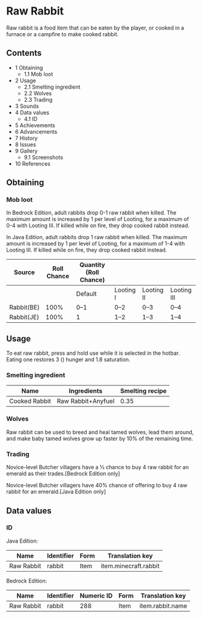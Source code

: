 # Raw Rabbit
Raw rabbit is a food item that can be eaten by the player, or cooked in a furnace or a campfire to make cooked rabbit.

## Contents
- 1 Obtaining
	- 1.1 Mob loot
- 2 Usage
	- 2.1 Smelting ingredient
	- 2.2 Wolves
	- 2.3 Trading
- 3 Sounds
- 4 Data values
	- 4.1 ID
- 5 Achievements
- 6 Advancements
- 7 History
- 8 Issues
- 9 Gallery
	- 9.1 Screenshots
- 10 References

## Obtaining
### Mob loot
In Bedrock Edition, adult rabbits drop 0-1 raw rabbit when killed. The maximum amount is increased by 1 per level of Looting, for a maximum of 0-4 with Looting III. If killed while on fire, they drop cooked rabbit instead.

In Java Edition, adult rabbits drop 1 raw rabbit when killed. The maximum amount is increased by 1 per level of Looting, for a maximum of 1-4 with Looting III. If killed while on fire, they drop cooked rabbit instead.

| Source     | Roll Chance | Quantity (Roll Chance) |           |            |             |
|------------|-------------|------------------------|-----------|------------|-------------|
|            |             | Default                | Looting I | Looting II | Looting III |
| Rabbit(BE) | 100%        | 0–1                    | 0–2       | 0–3        | 0–4         |
| Rabbit(JE) | 100%        | 1                      | 1–2       | 1–3        | 1–4         |

## Usage
To eat raw rabbit, press and hold use while it is selected in the hotbar. Eating one restores 3 () hunger and 1.8 saturation.

### Smelting ingredient
| Name          | Ingredients        | Smelting recipe |
|---------------|--------------------|-----------------|
| Cooked Rabbit | Raw Rabbit+Anyfuel | 0.35            |

### Wolves
Raw rabbit can be used to breed and heal tamed wolves, lead them around, and make baby tamed wolves grow up faster by 10% of the remaining time.

### Trading
Novice-level Butcher villagers have a 1⁄3 chance to buy 4 raw rabbit for an emerald as their trades.‌[Bedrock Edition  only]

Novice-level Butcher villagers have 40% chance of offering to buy 4 raw rabbit for an emerald.‌[Java Edition  only]

## Data values
### ID
Java Edition:

| Name       | Identifier | Form | Translation key       |
|------------|------------|------|-----------------------|
| Raw Rabbit | rabbit     | Item | item.minecraft.rabbit |

Bedrock Edition:

| Name       | Identifier | Numeric ID | Form | Translation key  |
|------------|------------|------------|------|------------------|
| Raw Rabbit | rabbit     | 288        | Item | item.rabbit.name |


